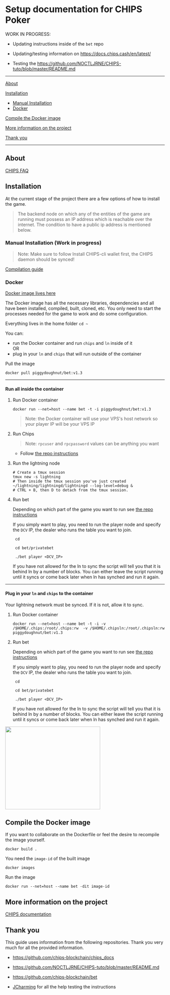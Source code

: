 # Setup documentation for CHIPS Poker 

WORK IN PROGRESS: 

- Updating instructions inside of the `bet` repo

- Updating/testing information on https://docs.chips.cash/en/latest/

- Testing the https://github.com/NOCTLJRNE/CHIPS-tuto/blob/master/README.md

_______________

[About](README.md#about)

[Installation](README.md#installation)
    
- [Manual Installation](README.md#manual-installation-work-in-progress)
- [Docker](README.md#docker) 

[Compile the Docker image](README.md#compile-the-docker-image)

[More information on the project](README.md#more-information-on-the-project)

[Thank you](README.md#thank-you)

_______________

## About

[CHIPS FAQ](https://docs.chips.cash/en/latest/)

## Installation

At the current stage of the project there are a few options of how to install the game.

> The backend node on which any of the entities of the game are running must possess an IP address which is reachable over the internet. The condition to have a public ip address is mentioned below.

### Manual Installation (Work in progress)

> Note: Make sure to follow Install CHIPS-cli wallet first, the CHIPS daemon should be synced!

[Compilation guide](https://github.com/chips-blockchain/bet/blob/master/compile.md)

### Docker

[Docker image lives here](https://hub.docker.com/r/piggydoughnut/bet)

The Docker image has all the necessary libraries, dependencies and all have been installed, compiled, built, cloned, etc. You only need to start the processes needed for the game to work and do some configuration.

Everything lives in the home folder `cd ~`

You can:

- run the Docker container and run `chips` and `ln` inside of it  
OR
- plug in your `ln` and `chips` that will run outside of the container

Pull the image
    
    docker pull piggydoughnut/bet:v1.3

---------------------
#### Run all inside the container


1. Run Docker container

    `docker run --net=host --name bet -t -i piggydoughnut/bet:v1.3`

    > Note: the Docker container will use your VPS's host network so your player IP will be your VPS IP

2. Run Chips

    > Note: `rpcuser` and `rpcpassword` values can be anything you want

    - Follow [the repo instructions](https://github.com/chips-blockchain/chips#step-2-create-chips-data-dir-chipsconf-file-and-restrict-access-to-it)

3. Run the lightning node
    
    ```
    # Create a tmux session
    tmux new -s lightning
    # Then inside the tmux session you've just created
    ~/lightning/lightningd/lightningd --log-level=debug &
    # CTRL + B, then D to detach from the tmux session.
    ```

4. Run bet

    Depending on which part of the game you want to run see [the repo instructions](https://github.com/chips-blockchain/bet#configuring-the-table)

    If you simply want to play, you need to run the player node and specify the `DCV` IP, the dealer who runs the table you want to join.

        cd

        cd bet/privatebet

        ./bet player <DCV_IP>


    If you have not allowed for the ln to sync the script will tell you that it is behind ln by a number of blocks.
You can either leave the script running until it syncs or come back later when ln has synched and run it again.


---------------------
#### Plug in your `ln` and `chips` to the container

Your lightning network must be synced. If it is not, allow it to sync.

1. Run Docker container

    `docker run --net=host --name bet -t -i -v /$HOME/.chips:/root/.chips:rw  -v /$HOME/.chipsln:/root/.chipsln:rw piggydoughnut/bet:v1.3`

2. Run bet

    Depending on which part of the game you want to run see [the repo instructions](https://github.com/chips-blockchain/bet#configuring-the-table)

    If you simply want to play, you need to run the player node and specify the `DCV` IP, the dealer who runs the table you want to join.

        cd

        cd bet/privatebet

        ./bet player <DCV_IP>


    If you have not allowed for the ln to sync the script will tell you that it is behind ln by a number of blocks.
You can either leave the script running until it syncs or come back later when ln has synched and run it again.

<img src="https://media.giphy.com/media/jQWUkD7a4AWfkraBJa/giphy.gif" width="300" height="262" />

## Compile the Docker image

If you want to collaborate on the Dockerfile or feel the desire to recompile the image yourself.

    docker build .

You need the `image-id` of the built image

    docker images

Run the image

    docker run --net=host --name bet -dit image-id


## More information on the project

[CHIPS documentation](https://docs.chips.cash/en/latest/)

## Thank you

This guide uses information from the following repositories. Thank you very much for all the provided information.

- https://github.com/chips-blockchain/chips_docs

- https://github.com/NOCTLJRNE/CHIPS-tuto/blob/master/README.md

- https://github.com/chips-blockchain/bet

- [JCharming](https://github.com/Jcharming) for all the help testing the instructions
